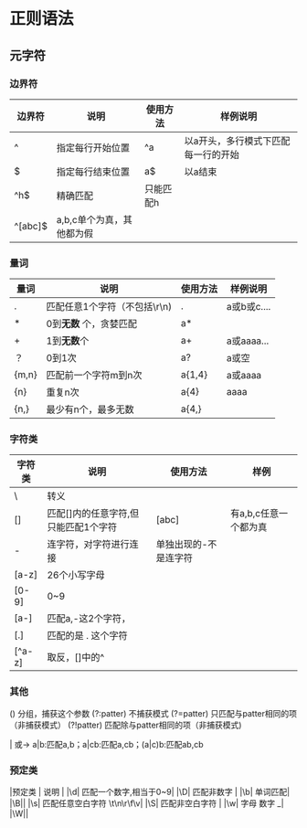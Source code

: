 # 正则语法

## 元字符

### 边界符

| 边界符  | 说明                      | 使用方法  | 样例说明                            |
| ------- | ------------------------- | --------- | ----------------------------------- |
| ^       | 指定每行开始位置          | ^a        | 以a开头，多行模式下匹配每一行的开始 |
| $       | 指定每行结束位置          | a$        | 以a结束                             |
| ^h$     | 精确匹配                  | 只能匹配h |
| ^[abc]$ | a,b,c单个为真，其他都为假 |

### 量词

| 量词  | 说明                         | 使用方法 | 样例说明    |
| ----- | ---------------------------- | -------- | ----------- |
| .     | 匹配任意1个字符（不包括\r\n) | .        | a或b或c.... |
| *     | 0到**无数** 个，贪婪匹配     | a*       |             |
| +     | 1到**无数**个                | a+       | a或aaaa...  |
| ？    | 0到1次                       | a?       | a或空       |
| {m,n} | 匹配前一个字符m到n次         | a{1,4}   | a或aaaa     |
| {n}   | 重复n次                      | a{4}     | aaaa        |
| {n,}  | 最少有n个，最多无数          | a{4,}    |             |

### 字符类

| 字符类 | 说明                                 | 使用方法              | 样例                  |
| ------ | ------------------------------------ | --------------------- | --------------------- |
| \\     | 转义                                 |                       |                       |
| []     | 匹配[]内的任意字符,但只能匹配1个字符 | [abc]                 | 有a,b,c任意一个都为真 |
| -      | 连字符，对字符进行连接               | 单独出现的-不是连字符 |                       |
| [a-z]  | 26个小写字母                         |                       |                       |
| [0-9]  | 0~9                                  |
| [a-]   | 匹配a,-这2个字符，                   |
| [.]    | 匹配的是 . 这个字符                  |
| [^a-z] | 取反，[]中的^                        |                       |                       |

### 其他
()  分组，捕获这个参数
(?:patter) 不捕获模式
(?=patter) 只匹配与patter相同的项（非捕获模式）
(?!patter) 匹配除与patter相同的项（非捕获模式)

| 或-> a|b:匹配a,b；a|cb:匹配a,cb；(a|c)b:匹配ab,cb

### 预定类

|预定类 | 说明 |
|\d| 匹配一个数字,相当于0~9|
|\D| 匹配非数字 |
|\b| 单词匹配|
|\B||
|\s| 匹配任意空白字符 \t\n\r\f\v|
|\S| 匹配非空白字符 |
|\w| 字母 数字 _|
|\W||
